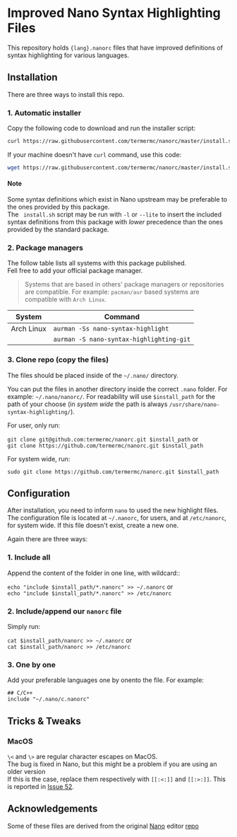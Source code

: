 # Improved Nano Syntax Highlighting Files

This repository holds ``{lang}.nanorc`` files that have improved definitions of syntax highlighting for various languages.

## Installation

There are three ways to install this repo.

### 1. Automatic installer

Copy the following code to download and run the installer script:

```sh
curl https://raw.githubusercontent.com/termermc/nanorc/master/install.sh | sh
```

If your machine doesn't have `curl` command, use this code:

```sh
wget https://raw.githubusercontent.com/termermc/nanorc/master/install.sh -O- | sh
```

#### Note

Some syntax definitions which exist in Nano upstream may be preferable to the ones provided by this package.  
The ` install.sh` script may be run with `-l` or `--lite` to insert the included syntax definitions from this package with *lower* precedence than the ones provided by the standard package.

### 2. Package managers

The follow table lists all systems with this package published.  
Fell free to add your official package manager.
> Systems that are based in others' package managers or repositories are compatible. For example: `pacman/aur` based systems are compatible with `Arch Linux`.

| System     | Command                                  |
| ---------- | ---------------------------------------- |
| Arch Linux | `aurman -Ss nano-syntax-highlight`       |
|            | `aurman -S nano-syntax-highlighting-git` |

### 3. Clone repo (copy the files)

The files should be placed inside of the `~/.nano/` directory.

You can put the files in another directory inside the correct `.nano` folder.
For example: `~/.nano/nanorc/`.
For readability will use `$install_path` for the path of your choose (in *system wide* the path is always `/usr/share/nano-syntax-highlighting/`).

For user, only run:

`git clone git@github.com:termermc/nanorc.git $install_path` or  
`git clone https://github.com/termermc/nanorc.git $install_path`

For system wide, run:

`sudo git clone https://github.com/termermc/nanorc.git $install_path`

## Configuration

After installation, you need to inform `nano` to used the new highlight files. 
The configuration file is located at `~/.nanorc`, for users, and at `/etc/nanorc`, for system wide.
If this file doesn't exist, create a new one.

Again there are three ways:

### 1. Include all

Append the content of the folder in one line, with wildcard::

`echo "include $install_path/*.nanorc" >> ~/.nanorc` or  
`echo "include $install_path/*.nanorc" >> /etc/nanorc`

### 2. Include/append our `nanorc` file

Simply run:

`cat $install_path/nanorc >> ~/.nanorc` or  
`cat $install_path/nanorc >> /etc/nanorc`

### 3. One by one

Add your preferable languages one by onento the file. For example:

```
## C/C++
include "~/.nano/c.nanorc"
```

## Tricks & Tweaks

### MacOS

`\<` and `\>` are regular character escapes on MacOS.  
The bug is fixed in Nano, but this might be a problem if you are using an older version  
If this is the case, replace them respectively with `[[:<:]]` and `[[:>:]]`.
This is reported in [Issue 52](https://github.com/scopatz/nanorc/issues/52).

## Acknowledgements

Some of these files are derived from the original [Nano](https://www.nano-editor.org) editor [repo](https://git.savannah.gnu.org/cgit/nano.git)
